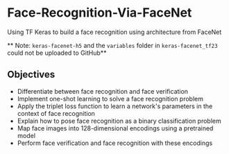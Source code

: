 # Face-Recognition-Via-FaceNet
Using TF Keras to build a face recognition using architecture from FaceNet

** Note: `keras-facenet-h5` and the `variables` folder in `keras-facenet_tf23` could not be uploaded to GitHub**

## Objectives
* Differentiate between face recognition and face verification
* Implement one-shot learning to solve a face recognition problem
* Apply the triplet loss function to learn a network's parameters in the context of face recognition
* Explain how to pose face recognition as a binary classification problem
* Map face images into 128-dimensional encodings using a pretrained model
* Perform face verification and face recognition with these encodings
